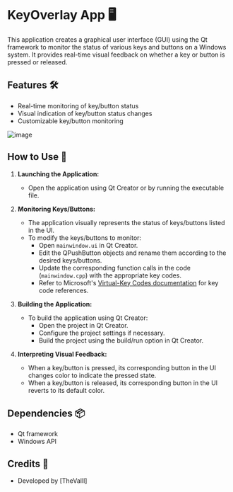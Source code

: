# KeyOverlay App 🖥️

This application creates a graphical user interface (GUI) using the Qt framework to monitor the status of various keys and buttons on a Windows system. It provides real-time visual feedback on whether a key or button is pressed or released.

## Features 🛠️

- Real-time monitoring of key/button status
- Visual indication of key/button status changes
- Customizable key/button monitoring

![image](https://github.com/TheValll/KeyOverlay/assets/81711481/875079c8-cfaa-4168-9b8c-b6159735ccee)

## How to Use 🚀

1. **Launching the Application:**
   - Open the application using Qt Creator or by running the executable file.
   
2. **Monitoring Keys/Buttons:**
   - The application visually represents the status of keys/buttons listed in the UI.
   - To modify the keys/buttons to monitor:
     - Open `mainwindow.ui` in Qt Creator.
     - Edit the QPushButton objects and rename them according to the desired keys/buttons.
     - Update the corresponding function calls in the code (`mainwindow.cpp`) with the appropriate key codes.
     - Refer to Microsoft's [Virtual-Key Codes documentation](https://docs.microsoft.com/en-us/windows/win32/inputdev/virtual-key-codes) for key code references.

3. **Building the Application:**
   - To build the application using Qt Creator:
     - Open the project in Qt Creator.
     - Configure the project settings if necessary.
     - Build the project using the build/run option in Qt Creator.

4. **Interpreting Visual Feedback:**
   - When a key/button is pressed, its corresponding button in the UI changes color to indicate the pressed state.
   - When a key/button is released, its corresponding button in the UI reverts to its default color.

## Dependencies 📦

- Qt framework
- Windows API

## Credits 🙌

- Developed by [TheValll]
